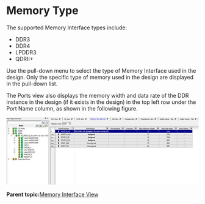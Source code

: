 # Memory Type

The supported Memory Interface types include:

-   DDR3
-   DDR4
-   LPDDR3
-   QDRII+

Use the pull-down menu to select the type of Memory Interface used in the design. Only the specific type of memory used in the design are displayed in the pull-down list.

The Ports view also displays the memory width and data rate of the DDR instance in the design \(if it exists in the design\) in the top left row under the Port Name column, as shown in the following figure.

![](GUID-549042E7-31A3-40D3-BBB4-F4CAF79A04DD-low.jpg "Memory Interface Type Menu")

**Parent topic:**[Memory Interface View](GUID-04C2F3E6-C9E6-4210-AF6D-16C492A0BAAA.md)

